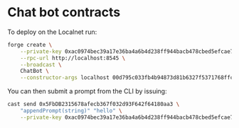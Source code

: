 # Chat bot contracts

To deploy on the Localnet run:

```bash
forge create \
    --private-key 0xac0974bec39a17e36ba4a6b4d238ff944bacb478cbed5efcae784d7bf4f2ff80 \
    --rpc-url http://localhost:8545 \
    --broadcast \
    ChatBot \
    --constructor-args localhost 00d795c033fb4b94873d81b6327f5371768ffc6fcf 0xf39Fd6e51aad88F6F4ce6aB8827279cffFb92266
```

You can then submit a prompt from the CLI by issuing:

```bash
cast send 0x5FbDB2315678afecb367f032d93F642f64180aa3 \
    "appendPrompt(string)" "hello" \
    --private-key 0xac0974bec39a17e36ba4a6b4d238ff944bacb478cbed5efcae784d7bf4f2ff80
```

